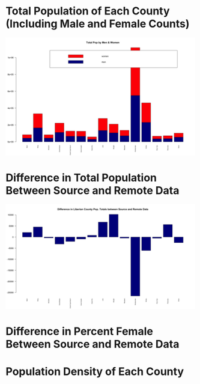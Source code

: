 # Total Population of Each County (Including Male and Female Counts)

![](total_pop_by_men_and_women_plot)

# Difference in Total Population Between Source and Remote Data

![](diff_total_pop_source_vs_remote_plot)

# Difference in Percent Female Between Source and Remote Data

# Population Density of Each County
